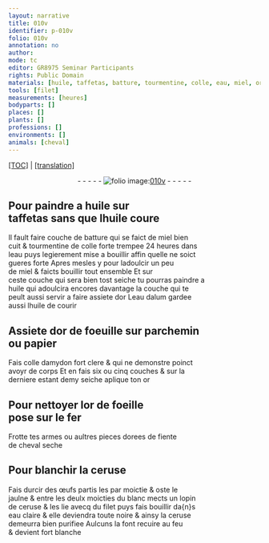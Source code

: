 ```yaml
---
layout: narrative
title: 010v
identifier: p-010v
folio: 010v
annotation: no
author:
mode: tc
editor: GR8975 Seminar Participants
rights: Public Domain
materials: [huile, taffetas, batture, tourmentine, colle, eau, miel, or, eau dalum, or de foeuille, parchemin, papier, colle damydon, or de foeille, fer, fiente de cheval seche, ceruse, œufs partis les par moictie & oste le jaulne & entre les deulx moicties du blanc, eau claire]
tools: [filet]
measurements: [heures]
bodyparts: []
places: []
plants: []
professions: []
environments: []
animals: [cheval]
---
```


<p><a href="{{ site.baseurl }}/diplomatic/">[TOC]</a> | <a href="{{ site.baseurl }}/texts/p-010v_tl/" target="_blank">[translation]</a></p><div class="folio" align="center">- - - - - <a href="http://gallica.bnf.fr/ark:/12148/btv1b10500001g/f26.image" target="_blank"><img src="https://cu-mkp.github.io/2017-workshop-edition/assets/photo-icon.png" alt="folio image: " style="display:inline-block; margin-bottom:-3px;"/>010v</a> - - - - - </div>  
  

## Pour paindre a <span class="m">huile</span> sur<br/> <span class="m">taffetas</span> <span class="add">sans que l<span class="m">huile</span> coure</span>

 
Il fault faire couche de <span class="m">batture</span> qui se faict <span class="del">de miel bien<br/> cuit & <span class="m">tourmentine</span></span> de <span class="m">colle</span> forte trempee 24 <span class="ms">heures</span> dans<br/> l<span class="m">eau</span> puys legierement mise a bouillir affin quelle ne soict<br/> gueres forte Apres mesles y pour ladoulcir un peu<br/> de <span class="m">miel</span> & faicts bouillir tout ensemble Et sur<br/> ceste couche qui sera bien tost seiche tu pourras paindre a<br/> <span class="m">huile</span> qui adoulcira encores davantage la couche qui te<br/> peult aussi servir a faire assiete d<span class="m">or</span> L<span class="m">eau dalum</span> gardee<br/> aussi l<span class="m">huile</span> de courir
 
 
  

## Assiete d<span class="m">or de foeuille</span> sur <span class="m">parchemin</span><br/> ou <span class="m">papier</span>

 
Fais <span class="m">colle damydon</span> fort clere & qui ne demonstre poinct<br/> avoyr de corps Et en fais six ou cinq couches & sur la<br/> derniere estant demy seiche aplique ton <span class="m">or</span>
 
 
  

## Pour nettoyer l<span class="m">or de foeille</span> <br/> pose sur le <span class="m">fer</span>

 
Frotte tes armes ou aultres pieces dorees de <span class="m">fiente<br/> de <span class="al">cheval</span> seche</span>
 
 
  

## Pour blanchir la <span class="m">ceruse</span>

 
Fais durcir des <span class="m">œufs partis les par moictie & oste le<br/> jaulne & entre les deulx moicties du blanc</span> mects un lopin<br/> de <span class="m">ceruse</span> & les lie avecq du <span class="tl">filet</span> puys fais bouillir da{n}s<br/> <span class="m">eau claire</span> & elle deviendra toute noire & ainsy la <span class="m">ceruse</span><br/> demeurra bien purifiee Aulcuns la font recuire au feu<br/> & devient fort blanche
 
